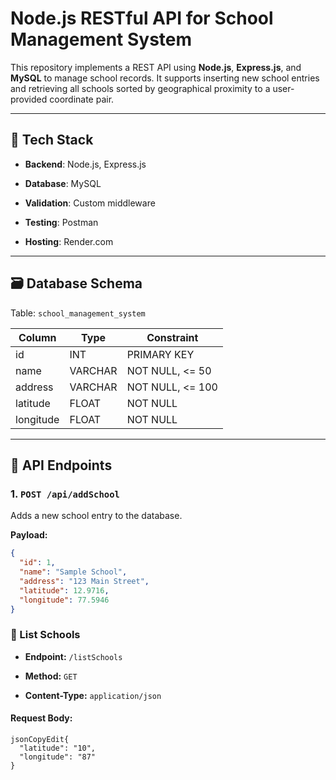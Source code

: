 # Node.js RESTful API for School Management System

This repository implements a REST API using **Node.js**, **Express.js**, and **MySQL** to manage school records. It supports inserting new school entries and retrieving all schools sorted by geographical proximity to a user-provided coordinate pair.

---

 
## 🧱 Tech Stack

- **Backend**: Node.js, Express.js
    
- **Database**: MySQL
    
- **Validation**: Custom middleware
    
- **Testing**: Postman
    
- **Hosting**: Render.com
    

---

## 🗃️ Database Schema

Table: `school_management_system`

| Column | Type | Constraint |
| --- | --- | --- |
| id | INT | PRIMARY KEY |
| name | VARCHAR | NOT NULL, <= 50 |
| address | VARCHAR | NOT NULL, <= 100 |
| latitude | FLOAT | NOT NULL |
| longitude | FLOAT | NOT NULL |

 
  

---

## 📡 API Endpoints

### 1\. `POST /api/addSchool`

Adds a new school entry to the database.

**Payload:**

``` json
{
  "id": 1,
  "name": "Sample School",
  "address": "123 Main Street",
  "latitude": 12.9716,
  "longitude": 77.5946
}

 ```

### 🔹 List Schools

- **Endpoint:** `/listSchools`
    
- **Method:** `GET`
    
- **Content-Type:** `application/json`
    

#### Request Body:

```
jsonCopyEdit{
  "latitude": "10",
  "longitude": "87"
}

 ```
